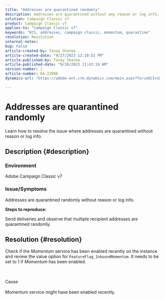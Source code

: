 ```yaml
---
title: "Addresses are quarantined randomly"
description: Addresses are quarantined without any reason or log info.
solution: Campaign Classic v7
product: Campaign Classic v7
applies-to: "Campaign Classic v7"
keywords: "KCS, addresses, campaign classic, momentum, quarantine"
resolution: Resolution
internal-notes: 
bug: False
article-created-by: Tanay Sharma .
article-created-date: "9/27/2023 12:10:52 PM"
article-published-by: Tanay Sharma .
article-published-date: "9/28/2023 11:43:19 AM"
version-number: 1
article-number: KA-22900
dynamics-url: "https://adobe-ent.crm.dynamics.com/main.aspx?forceUCI=1&pagetype=entityrecord&etn=knowledgearticle&id=9cab96e6-2e5d-ee11-be6f-6045bd006295"

---
```

# Addresses are quarantined randomly


Learn how to resolve the issue where addresses are quarantined without reason or log info.

## Description {#description}


### Environment

Adobe Campaign Classic v7



### Issue/Symptoms

Addresses are quarantined randomly without reason or log info.



<b>Steps to reproduce:</b>

Send deliveries and observe that multiple recipient addresses are quarantined randomly.


## Resolution {#resolution}


Check if the *Momentum* service has been enabled recently on the instance and review the value option for `FeatureFlag_InboundMomentum`. It needs to be set to 1 if *Momentum* has been enabled.


<br><br>Cause<br><br>
Momentum service might have been enabled recently.


